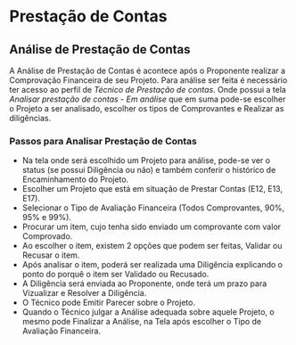 # Prestação de Contas

## Análise de Prestação de Contas

A Análise de Prestação de Contas é acontece após o Proponente realizar a Comprovação Financeira de seu Projeto. Para análise ser feita é necessário ter acesso ao perfil de *Técnico de Prestação de contas*. Onde possui a tela *Analisar prestação de contas - Em análise* que em suma pode-se escolher o Projeto a ser analisado, escolher os tipos de Comprovantes e Realizar as diligências.

### Passos para Analisar Prestação de Contas
* Na tela onde será escolhido um Projeto para análise, pode-se ver o status (se possui Diligência ou não) e também conferir o histórico de Encaminhamento do Projeto.
* Escolher um Projeto que está em situação de Prestar Contas (E12, E13, E17).
* Selecionar o Tipo de Avaliação Financeira (Todos Comprovantes, 90%, 95% e 99%).
* Procurar um item, cujo tenha sido enviado um comprovante com valor Comprovado.
* Ao escolher o item, existem 2 opções que podem ser feitas, Validar ou Recusar o item.
* Após analisar o item, poderá ser realizada uma Diligência explicando o ponto do porquê  o item ser Validado ou Recusado.
* A Diligência será enviada ao Proponente, onde terá um prazo para Vizualizar e Resolver a Diligência.
* O Técnico pode Emitir Parecer sobre o Projeto.
* Quando o Técnico julgar a Análise adequada sobre aquele Projeto, o mesmo pode Finalizar a Análise, na Tela após escolher o Tipo de Avaliação Financeira.
